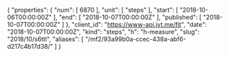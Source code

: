 {
  "properties": {
    "num": [
      6870
    ],
    "unit": [
      "steps"
    ],
    "start": [
      "2018-10-06T00:00:00Z"
    ],
    "end": [
      "2018-10-07T00:00:00Z"
    ],
    "published": [
      "2018-10-07T00:00:00Z"
    ]
  },
  "client_id": "https://www-api.jvt.me/fit",
  "date": "2018-10-07T00:00:00Z",
  "kind": "steps",
  "h": "h-measure",
  "slug": "2018/10/s6ttl",
  "aliases": [
    "/mf2/93a99b0a-ccec-438a-abf6-d217c4b17d38/"
  ]
}
